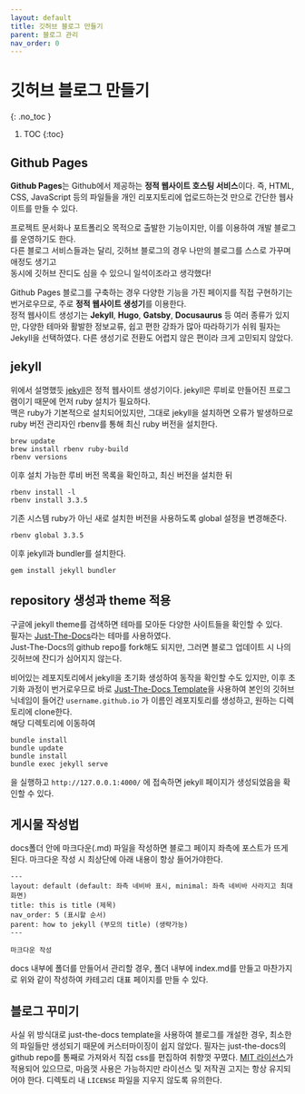 ```yaml
---
layout: default
title: 깃허브 블로그 만들기
parent: 블로그 관리
nav_order: 0
---
```


# 깃허브 블로그 만들기
{: .no_toc }

1. TOC
{:toc}

## Github Pages

**Github Pages**는 Github에서 제공하는 **정적 웹사이트 호스팅 서비스**이다. 즉, HTML, CSS, JavaScript 등의 파일들을 개인 리포지토리에 업로드하는것 만으로 간단한 웹사이트를 만들 수 있다.

프로젝트 문서화나 포트폴리오 목적으로 출발한 기능이지만, 이를 이용하여 개발 블로그를 운영하기도 한다.  
다른 블로그 서비스들과는 달리, 깃허브 블로그의 경우 나만의 블로그를 스스로 가꾸며 애정도 생기고  
동시에 깃허브 잔디도 심을 수 있으니 일석이조라고 생각했다!


Github Pages 블로그를 구축하는 경우 다양한 기능을 가진 페이지를 직접 구현하기는 번거로우므로, 주로 **정적 웹사이트 생성기**를 이용한다.  
정적 웹사이트 생성기는 **Jekyll**, **Hugo**, **Gatsby**, **Docusaurus** 등 여러 종류가 있지만, 다양한 테마와 활발한 정보교류, 쉽고 편한 강좌가 많아 따라하기가 쉬워 필자는 Jekyll을 선택하였다. 다른 생성기로 전환도 어렵지 않은 편이라 크게 고민되지 않았다.

## jekyll

위에서 설명했듯 [jekyll](https://jekyllrb.com/)은 정적 웹사이트 생성기이다. jekyll은 루비로 만들어진 프로그램이기 때문에 먼저 ruby 설치가 필요하다.  
맥은 ruby가 기본적으로 설치되어있지만, 그대로 jekyll을 설치하면 오류가 발생하므로 ruby 버전 관리자인 rbenv를 통해 최신 ruby 버전을 설치한다.  
```
brew update
brew install rbenv ruby-build
rbenv versions
```
이후 설치 가능한 루비 버전 목록을 확인하고, 최신 버전을 설치한 뒤
```
rbenv install -l
rbenv install 3.3.5
```
기존 시스템 ruby가 아닌 새로 설치한 버전을 사용하도록 global 설정을 변경해준다.
```
rbenv global 3.3.5
```
이후 jekyll과 bundler를 설치한다.
```
gem install jekyll bundler
```

## repository 생성과 theme 적용

구글에 jekyll theme를 검색하면 테마를 모아둔 다양한 사이트들을 확인할 수 있다.  
필자는 [Just-The-Docs](https://just-the-docs.com/)라는 테마를 사용하였다.  
Just-The-Docs의 github repo를 fork해도 되지만, 그러면 블로그 업데이트 시 나의 깃허브에 잔디가 심어지지 않는다.

비어있는 레포지토리에서 jekyll을 초기화 생성하여 동작을 확인할 수도 있지만, 이후 초기화 과정이 번거로우므로 바로 [Just-The-Docs Template](https://just-the-docs.github.io/just-the-docs-template/)을 사용하여 본인의 깃허브 닉네임이 들어간 `username.github.io` 가 이름인 레포지토리를 생성하고, 원하는 디렉토리에 clone한다.  
해당 디렉토리에 이동하여
```
bundle install
bundle update
bundle install
bundle exec jekyll serve
```
을 실행하고 `http://127.0.0.1:4000/` 에 접속하면 jekyll 페이지가 생성되었음을 확인할 수 있다.

## 게시물 작성법

docs폴더 안에 마크다운(.md) 파일을 작성하면 블로그 페이지 좌측에 포스트가 뜨게 된다. 마크다운 작성 시 최상단에 아래 내용이 항상 들어가야한다.
```
---
layout: default (default: 좌측 네비바 표시, minimal: 좌측 네비바 사라지고 최대화면)
title: this is title (제목)
nav_order: 5 (표시할 순서)
parent: how to jekyll (부모의 title) (생략가능)
---

마크다운 작성
```
docs 내부에 폴더를 만들어서 관리할 경우, 폴더 내부에 index.md를 만들고 마찬가지로 위와 같이 작성하여 카테고리 대표 페이지를 만들 수 있다.

## 블로그 꾸미기

사실 위 방식대로 just-the-docs template을 사용하여 블로그를 개설한 경우, 최소한의 파일들만 생성되기 때문에 커스터마이징이 쉽지 않았다. 필자는 just-the-docs의 github repo를 통째로 가져와서 직접 css를 편집하여 취향껏 꾸몄다. [MIT 라이선스](https://ko.wikipedia.org/wiki/MIT_%ED%97%88%EA%B0%80%EC%84%9C)가 적용되어 있으므로, 마음껏 사용은 가능하지만 라이선스 및 저작권 고지는 항상 유지되어야 한다. 디렉토리 내 `LICENSE` 파일을 지우지 않도록 유의한다.